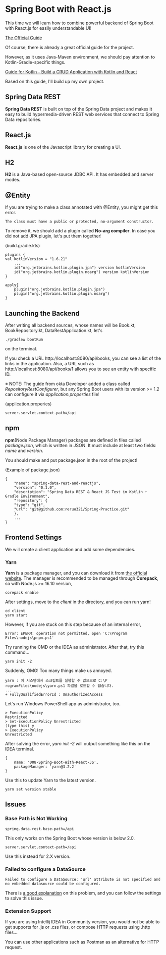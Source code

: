 # Spring Boot with React.js
This time we will learn how to combine powerful backend of Spring Boot with React.js for easily understandable UI!

[The Official Guide](https://spring.io/guides/tutorials/react-and-spring-data-rest/)

Of course, there is already a great official guide for the project.

However, as it uses Java-Maven environment, we should pay attention to Kotlin-Gradle-specific things.

[Guide for Kotlin - Build a CRUD Application with Kotlin and React](https://developer.okta.com/blog/2020/01/13/kotlin-react-crud)

Based on this guide, I'll build up my own project.

## Spring Data REST
**Spring Data REST** is built on top of the Spring Data project and makes it easy
to build hypermedia-driven REST web services that connect to Spring Data repositories.
## React.js
**React.js** is one of the Javascript library for creating a UI.
## H2
**H2** is a Java-based open-source JDBC API. It has embedded and server modes.

## @Entity
If you are trying to make a class annotated with @Entity, you might get this error.

    The class must have a public or protected, no-argument constructor.

To remove it, we should add a plugin called **No-arg compiler**.
In case you did not add JPA plugin, let's put them together!

(build.gradle.kts)

    plugins {
    val kotlinVersion = "1.6.21"
        ...
    	id("org.jetbrains.kotlin.plugin.jpa") version kotlinVersion
        id("org.jetbrains.kotlin.plugin.noarg") version kotlinVersion
    }

    apply{
        plugin("org.jetbrains.kotlin.plugin.jpa")
        plugin("org.jetbrains.kotlin.plugin.noarg")
    }

## Launching the Backend
After writing all backend sources, whose names will be Book.kt, BookRepository.kt, DataRestApplication.kt, let's

    ./gradlew bootRun

on the terminal.

If you check a URL http://localhost:8080/api/books, you can see a list of the links in the application.
Also, a URL such as http://localhost:8080/api/books/1 allows you to see an entity with specific ID.

※ NOTE: The guide from okta Developer added a class called *RepositoryRestConfigurer*,
but any Spring Boot users with its version >= 1.2 can configure it via *application.properties* file!

(application.properies)

    server.servlet.context-path=/api

## npm
**npm**(Node Package Manager) packages are defined in files called *package.json*, which is written in JSON.
It must include at least two fields: *name* and *version*.

You should make and put package.json in the root of the project!

(Example of package.json)

    {
        "name": "spring-data-rest-and-reactjs",
        "version": "0.1.0",
        "description": "Spring Data REST & React JS Test in Kotlin + Gradle Environment",
        "repository": {
        "type": "git",
        "url": "git@github.com:reruo321/Spring-Practice.git"
        },
        ...
    }

## Frontend Settings
We will create a client application and add some dependencies.

### Yarn
**Yarn** is a package manager, and you can download it from [the official website](https://yarnpkg.com/getting-started/install).
The manager is recommended to be managed through **Corepack**, so with Node.js >= 16.10 version,

    corepack enable

After settings, move to the *client* in the directory, and you can run yarn!

    cd client
    yarn start

However, if you are stuck on this step because of an internal error,

    Error: EPERM: operation not permitted, open 'C:\Program Files\nodejs\pnpm.ps1'

Try running the CMD or the IDEA as administrator. After that, try this command...

    yarn init -2

Suddenly, OMG! Too many things make us annoyed.

    yarn : 이 시스템에서 스크립트를 실행할 수 없으므로 C:\P    rogramFiles\nodejs\yarn.ps1 파일을 로드할 수 없습니다.
    ...
    + FullyQualifiedErrorId : UnauthorizedAccess

Let's run Windows PowerShell app as administrator, too.

    > ExecutionPolicy
    Restricted
    > Set-ExecutionPolicy Unrestricted 
    (type this) y
    > ExecutionPolicy
    Unrestricted

After solving the error, *yarn init -2* will output something like this on the IDEA terminal.

    {
        name: '008-Spring-Boot-With-React-JS',
        packageManager: 'yarn@3.2.2'
    }

Use this to update Yarn to the latest version.

    yarn set version stable

## Issues
### Base Path is Not Working

    spring.data.rest.base-path=/api

This only works on the Spring Boot whose version is below 2.0.

    server.servlet.context-path=/api

Use this instead for 2.X version.

### Failed to configure a DataSource

    Failed to configure a DataSource: 'url' attribute is not specified and no embedded datasource could be configured.

There is [a good explanation](https://www.baeldung.com/spring-boot-failed-to-configure-data-source) on this problem,
and you can follow the settings to solve this issue.

### Extension Support
If you are using Intellij IDEA in Community version, you would not be able to get supports for .js or .css files,
or compose HTTP requests using .http files...

You can use other applications such as Postman as an alternative for HTTP request.